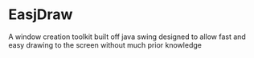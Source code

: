# EasjDraw
A window creation toolkit built off java swing designed to allow fast and easy drawing to the screen without much prior knowledge
